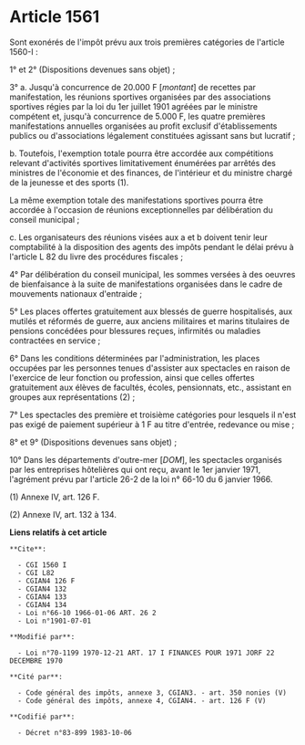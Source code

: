 # Article 1561

Sont exonérés de l'impôt prévu aux trois premières catégories de l'article 1560-I :

1° et 2° (Dispositions devenues sans objet) ;

3° a. Jusqu'à concurrence de 20.000 F [*montant*] de recettes par manifestation, les réunions sportives organisées par des
associations sportives régies par la loi du 1er juillet 1901 agréées par le ministre compétent et, jusqu'à concurrence de
5.000 F, les quatre premières manifestations annuelles organisées au profit exclusif d'établissements publics ou
d'associations légalement constituées agissant sans but lucratif ;

b. Toutefois, l'exemption totale pourra être accordée aux compétitions relevant d'activités sportives limitativement
énumérées par arrêtés des ministres de l'économie et des finances, de l'intérieur et du ministre chargé de la jeunesse et des
sports (1).

La même exemption totale des manifestations sportives pourra être accordée à l'occasion de réunions exceptionnelles par
délibération du conseil municipal ;

c. Les organisateurs des réunions visées aux a et b doivent tenir leur comptabilité à la disposition des agents des impôts
pendant le délai prévu à l'article L 82 du livre des procédures fiscales ;

4° Par délibération du conseil municipal, les sommes versées à des oeuvres de bienfaisance à la suite de manifestations
organisées dans le cadre de mouvements nationaux d'entraide ;

5° Les places offertes gratuitement aux blessés de guerre hospitalisés, aux mutilés et réformés de guerre, aux anciens
militaires et marins titulaires de pensions concédées pour blessures reçues, infirmités ou maladies contractées en service ;

6° Dans les conditions déterminées par l'administration, les places occupées par les personnes tenues d'assister aux
spectacles en raison de l'exercice de leur fonction ou profession, ainsi que celles offertes gratuitement aux élèves de
facultés, écoles, pensionnats, etc., assistant en groupes aux représentations (2) ;

7° Les spectacles des première et troisième catégories pour lesquels il n'est pas exigé de paiement supérieur à 1 F au titre
d'entrée, redevance ou mise ;

8° et 9° (Dispositions devenues sans objet) ;

10° Dans les départements d'outre-mer [*DOM*], les spectacles organisés par les entreprises hôtelières qui ont reçu, avant le
1er janvier 1971, l'agrément prévu par l'article 26-2 de la loi n° 66-10 du 6 janvier 1966.

(1) Annexe IV, art. 126 F.

(2) Annexe IV, art. 132 à 134.

**Liens relatifs à cet article**

	**Cite**:

	  - CGI 1560 I
	  - CGI L82
	  - CGIAN4 126 F
	  - CGIAN4 132
	  - CGIAN4 133
	  - CGIAN4 134
	  - Loi n°66-10 1966-01-06 ART. 26 2
	  - Loi n°1901-07-01

	**Modifié par**:

	  - Loi n°70-1199 1970-12-21 ART. 17 I FINANCES POUR 1971 JORF 22 DECEMBRE 1970

	**Cité par**:

	  - Code général des impôts, annexe 3, CGIAN3. - art. 350 nonies (V)
	  - Code général des impôts, annexe 4, CGIAN4. - art. 126 F (V)

	**Codifié par**:

	  - Décret n°83-899 1983-10-06
